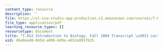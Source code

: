 ```yaml
---
content_type: resource
description: ''
file: https://ol-ocw-studio-app-production.s3.amazonaws.com/courses/7-01sc-fundamentals-of-biology-fall-2011/d6e0eed86b5da0966d9ae652a891fb25_7_0122004L13.pdf
file_type: application/pdf
learning_resource_types: []
resourcetype: Document
title: "7.012 Introduction to Biology, Fall 2004 Transcript \u2013 Lecture 13"
uid: d6e0eed8-6b5d-a096-6d9a-e652a891fb25
---
```

